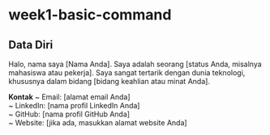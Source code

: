 # week1-basic-command

## Data Diri
Halo, nama saya [Nama Anda]. Saya adalah seorang [status Anda, misalnya mahasiswa atau pekerja]. Saya sangat tertarik dengan dunia teknologi, khususnya dalam bidang [bidang keahlian atau minat Anda].

**Kontak**
~ Email: [alamat email Anda]\
~ LinkedIn: [nama profil LinkedIn Anda]\
~ GitHub: [nama profil GitHub Anda]\
~ Website: [jika ada, masukkan alamat website Anda]
